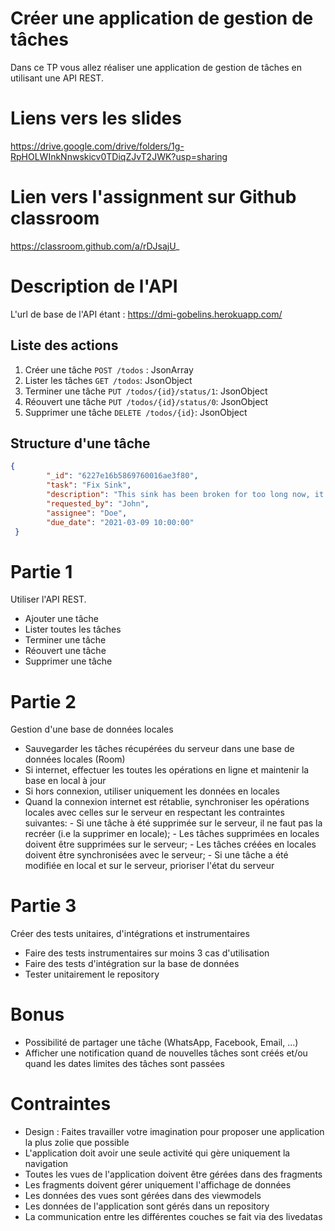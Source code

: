 # Créer une application de gestion de tâches 
Dans ce TP vous allez réaliser une application de gestion de tâches en utilisant une API REST. 

# Liens vers les slides 
https://drive.google.com/drive/folders/1g-RpHOLWInkNnwskicv0TDiqZJvT2JWK?usp=sharing

# Lien vers l'assignment sur Github classroom
https://classroom.github.com/a/rDJsajU_

# Description de l'API
L'url de base de l'API étant : https://dmi-gobelins.herokuapp.com/

## Liste des actions 
1. Créer une tâche `POST /todos` : JsonArray
2. Lister les tâches `GET /todos`: JsonObject
3. Terminer une tâche `PUT /todos/{id}/status/1`: JsonObject
4. Réouvert une tâche `PUT /todos/{id}/status/0`: JsonObject
5. Supprimer une tâche `DELETE /todos/{id}`: JsonObject

## Structure d'une tâche 
```json
{
        "_id": "6227e16b5869760016ae3f80",
        "task": "Fix Sink",
        "description": "This sink has been broken for too long now, it's time to fix it",
        "requested_by": "John",
        "assignee": "Doe",
        "due_date": "2021-03-09 10:00:00"
 }
```
# Partie 1
Utiliser l'API REST.
  - Ajouter une tâche
  - Lister toutes les tâches
  - Terminer une tâche
  - Réouvert une tâche
  - Supprimer une tâche

# Partie 2
Gestion d'une base de données locales
- Sauvegarder les tâches récupérées du serveur dans une base de données locales (Room)
- Si internet, effectuer les toutes les opérations en ligne et maintenir la base en local à jour 
- Si hors connexion, utiliser uniquement les données en locales
- Quand la connexion internet est rétablie, synchroniser les opérations locales avec celles sur le serveur en respectant les contraintes suivantes: 
        - Si une tâche à été supprimée sur le serveur, il ne faut pas la recréer (i.e la supprimer en locale); 
        - Les tâches supprimées en locales doivent être supprimées sur le serveur;
        - Les tâches créées en locales doivent être synchronisées avec le serveur;
        - Si une tâche a été modifiée en local et sur le serveur, prioriser l'état du serveur

# Partie 3
Créer des tests unitaires, d'intégrations et instrumentaires
- Faire des tests instrumentaires sur moins 3 cas d'utilisation
- Faire des tests d'intégration sur la base de données
- Tester unitairement le repository

# Bonus
- Possibilité de partager une tâche (WhatsApp, Facebook, Email, ...)
- Afficher une notification quand de nouvelles tâches sont créés et/ou quand les dates limites des tâches sont passées 

# Contraintes
- Design : Faites travailler votre imagination pour proposer une application la plus zolie que possible
- L'application doit avoir une seule activité qui gère uniquement la navigation
- Toutes les vues de l'application doivent être gérées dans des fragments
- Les fragments doivent gérer uniquement l'affichage de données
- Les données des vues sont gérées dans des viewmodels
- Les données de l'application sont gérés dans un repository
- La communication entre les différentes couches se fait via des livedatas
